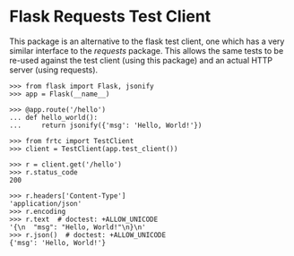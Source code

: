 # Flask Requests Test Client

This package is an alternative to the flask test client, one which has a very similar interface to the *requests* package. This allows the same tests to be re-used against the test client (using this package) and an actual HTTP server (using requests).

```
>>> from flask import Flask, jsonify
>>> app = Flask(__name__)

>>> @app.route('/hello')
... def hello_world():
...     return jsonify({'msg': 'Hello, World!'})

>>> from frtc import TestClient
>>> client = TestClient(app.test_client())

>>> r = client.get('/hello')
>>> r.status_code
200

>>> r.headers['Content-Type']
'application/json'
>>> r.encoding
>>> r.text  # doctest: +ALLOW_UNICODE
'{\n  "msg": "Hello, World!"\n}\n'
>>> r.json()  # doctest: +ALLOW_UNICODE
{'msg': 'Hello, World!'}

```